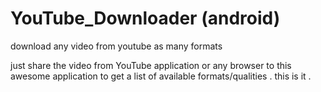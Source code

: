 YouTube_Downloader (android)
============================

download any video from youtube as many formats 


just share the video from YouTube application or any browser to this awesome application to get a list of available formats/qualities .
this is it .

